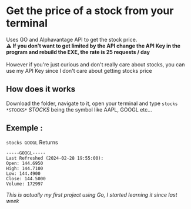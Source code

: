 # Get the price of a stock from your terminal

Uses GO and Alphavantage API to get the stock price. 
<br>
**⚠️ If you don't want to get limited by the API change the API Key in the program and rebuild the EXE, the rate is 25 requests / day**
<br>
<br>
However if you're just curious and don't really care about stocks, you can use my API Key since I don't care about getting stocks price

## How does it works 

Download the folder, navigate to it, open your terminal and type
```stocks *STOCKS*```
*STOCKS* being the symbol like AAPL, GOOGL etc...

## Exemple : 

```stocks GOOGL```
Returns
```
-----GOOGL-----
Last Refreshed (2024-02-28 19:55:00):
Open: 144.6950
High: 144.7100
Low: 144.4900
Close: 144.5000
Volume: 172997
```



*This is actually my first project using Go, I started learning it since last week*
